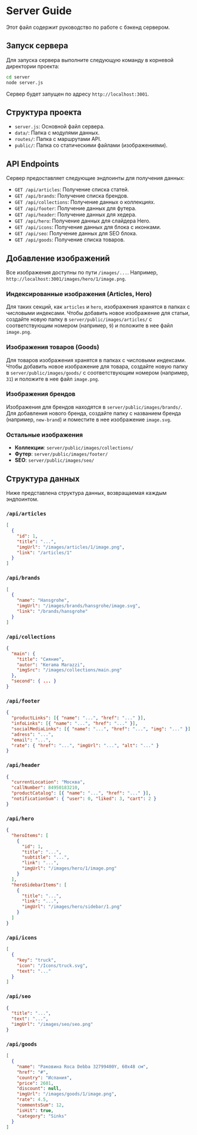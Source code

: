 # Server Guide

Этот файл содержит руководство по работе с бэкенд сервером.

## Запуск сервера

Для запуска сервера выполните следующую команду в корневой директории проекта:

```bash
cd server
node server.js
```

Сервер будет запущен по адресу `http://localhost:3001`.

## Структура проекта

- `server.js`: Основной файл сервера.
- `data/`: Папка с модулями данных.
- `routes/`: Папка с маршрутами API.
- `public/`: Папка со статическими файлами (изображениями).

## API Endpoints

Сервер предоставляет следующие эндпоинты для получения данных:

- `GET /api/articles`: Получение списка статей.
- `GET /api/brands`: Получение списка брендов.
- `GET /api/collections`: Получение данных о коллекциях.
- `GET /api/footer`: Получение данных для футера.
- `GET /api/header`: Получение данных для хедера.
- `GET /api/hero`: Получение данных для слайдера Hero.
- `GET /api/icons`: Получение данных для блока с иконками.
- `GET /api/seo`: Получение данных для SEO блока.
- `GET /api/goods`: Получение списка товаров.

## Добавление изображений

Все изображения доступны по пути `/images/...`. Например, `http://localhost:3001/images/hero/1/image.png`.

### Индексированные изображения (Articles, Hero)

Для таких секций, как `articles` и `hero`, изображения хранятся в папках с числовыми индексами.
Чтобы добавить новое изображение для статьи, создайте новую папку в `server/public/images/articles/` с соответствующим номером (например, `9`) и положите в нее файл `image.png`.

### Изображения товаров (Goods)

Для товаров изображения хранятся в папках с числовыми индексами.
Чтобы добавить новое изображение для товара, создайте новую папку в `server/public/images/goods/` с соответствующим номером (например, `31`) и положите в нее файл `image.png`.

### Изображения брендов

Изображения для брендов находятся в `server/public/images/brands/`. Для добавления нового бренда, создайте папку с названием бренда (например, `new-brand`) и поместите в нее изображение `image.svg`.

### Остальные изображения

- **Коллекции**: `server/public/images/collections/`
- **Футер**: `server/public/images/footer/`
- **SEO**: `server/public/images/seo/`

## Структура данных

Ниже представлена структура данных, возвращаемая каждым эндпоинтом.

### `/api/articles`

```json
[
  {
    "id": 1,
    "title": "...",
    "imgUrl": "/images/articles/1/image.png",
    "link": "/articles/1"
  }
]
```

### `/api/brands`

```json
[
  {
    "name": "Hansgrohe",
    "imgUrl": "/images/brands/hansgrohe/image.svg",
    "link": "/brands/hansgrohe"
  }
]
```

### `/api/collections`

```json
{
  "main": {
    "title": "Сияние",
    "autor": "Kerama Marazzi",
    "imgSrc": "/images/collections/main.png"
  },
  "second": { ... }
}
```

### `/api/footer`

```json
{
  "productLinks": [{ "name": "...", "href": "..." }],
  "infoLinks": [{ "name": "...", "href": "..." }],
  "socialMediaLinks": [{ "name": "...", "href": "...", "img": "..." }],
  "adress": "...",
  "email": "...",
  "rate": { "href": "...", "imgUrl": "...", "alt": "..." }
}
```

### `/api/header`

```json
{
  "currentLocation": "Москва",
  "callNumber": 84950183210,
  "productCatalog": [{ "name": "...", "href": "..." }],
  "notificationSum": { "user": 0, "liked": 3, "cart": 2 }
}
```

### `/api/hero`

```json
{
  "heroItems": [
    {
      "id": 1,
      "title": "...",
      "subtitle": "...",
      "link": "...",
      "imgUrl": "/images/hero/1/image.png"
    }
  ],
  "heroSidebarItems": [
    {
      "title": "...",
      "link": "...",
      "imgUrl": "/images/hero/sidebar/1.png"
    }
  ]
}
```

### `/api/icons`

```json
[
  {
    "key": "truck",
    "icon": "/Icons/truck.svg",
    "text": "..."
  }
]
```

### `/api/seo`

```json
{
  "title": "...",
  "text": "...",
  "imgUrl": "/images/seo/seo.png"
}
```

### `/api/goods`

```json
[
  {
    "name": "Раковина Roca Debba 32799400Y, 60x48 см",
    "href": "#",
    "country": "Испания",
    "price": 2601,
    "discount": null,
    "imgUrl": "/images/goods/1/image.png",
    "rate": 4.5,
    "commentsSum": 12,
    "isHit": true,
    "category": "Sinks"
  }
]
```
